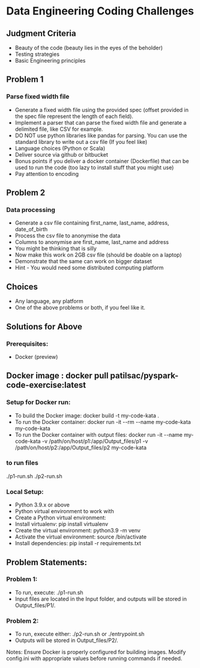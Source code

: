 # Data Engineering Coding Challenges

## Judgment Criteria

- Beauty of the code (beauty lies in the eyes of the beholder)
- Testing strategies
- Basic Engineering principles

## Problem 1

### Parse fixed width file

- Generate a fixed width file using the provided spec (offset provided in the spec file represent the length of each field).
- Implement a parser that can parse the fixed width file and generate a delimited file, like CSV for example.
- DO NOT use python libraries like pandas for parsing. You can use the standard library to write out a csv file (If you feel like)
- Language choices (Python or Scala)
- Deliver source via github or bitbucket
- Bonus points if you deliver a docker container (Dockerfile) that can be used to run the code (too lazy to install stuff that you might use)
- Pay attention to encoding

## Problem 2

### Data processing

- Generate a csv file containing first_name, last_name, address, date_of_birth
- Process the csv file to anonymise the data
- Columns to anonymise are first_name, last_name and address
- You might be thinking  that is silly
- Now make this work on 2GB csv file (should be doable on a laptop)
- Demonstrate that the same can work on bigger dataset
- Hint - You would need some distributed computing platform

## Choices

- Any language, any platform
- One of the above problems or both, if you feel like it.

## Solutions for Above

### Prerequisites:
- Docker (preview)
## Docker image : docker pull patilsac/pyspark-code-exercise:latest

### Setup for Docker run:
- To build the Docker image: docker build -t my-code-kata .
- To run the Docker container: docker run -it --rm --name my-code-kata my-code-kata
- To run the Docker container with output files: docker run -it --name my-code-kata -v /path/on/host/p1:/app/Output_files/p1 -v /path/on/host/p2:/app/Output_files/p2 my-code-kata
### to run files
 ./p1-run.sh
 ./p2-run.sh
 
### Local Setup:
- Python 3.9.x or above
- Python virtual environment to work with
- Create a Python virtual environment:
- Install virtualenv: pip install virtualenv
- Create the virtual environment: python3.9 -m venv <virtual-environment-name>
- Activate the virtual environment: source <PATH-TO-YOUR-VIRTUAL-ENV-NAME>/bin/activate
- Install dependencies: pip install -r requirements.txt

## Problem Statements:

### Problem 1:
- To run, execute: ./p1-run.sh
- Input files are located in the Input folder, and outputs will be stored in Output_files/P1/.

### Problem 2:

- To run, execute either: ./p2-run.sh or ./entrypoint.sh
- Outputs will be stored in Output_files/P2/.

Notes:
Ensure Docker is properly configured for building images.
Modify config.ini with appropriate values before running commands if needed.